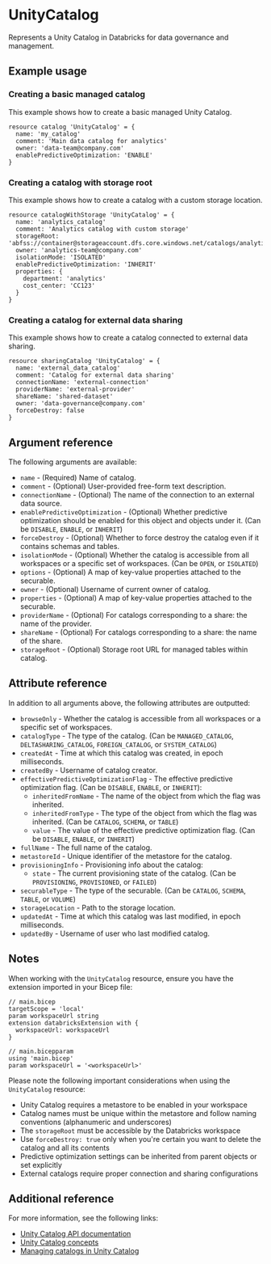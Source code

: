 ﻿---
category: "Unity Catalog"
---

# UnityCatalog

Represents a Unity Catalog in Databricks for data governance and management.

## Example usage

### Creating a basic managed catalog

This example shows how to create a basic managed Unity Catalog.

```bicep
resource catalog 'UnityCatalog' = {
  name: 'my_catalog'
  comment: 'Main data catalog for analytics'
  owner: 'data-team@company.com'
  enablePredictiveOptimization: 'ENABLE'
}
```

### Creating a catalog with storage root

This example shows how to create a catalog with a custom storage location.

```bicep
resource catalogWithStorage 'UnityCatalog' = {
  name: 'analytics_catalog'
  comment: 'Analytics catalog with custom storage'
  storageRoot: 'abfss://container@storageaccount.dfs.core.windows.net/catalogs/analytics'
  owner: 'analytics-team@company.com'
  isolationMode: 'ISOLATED'
  enablePredictiveOptimization: 'INHERIT'
  properties: {
    department: 'analytics'
    cost_center: 'CC123'
  }
}
```

### Creating a catalog for external data sharing

This example shows how to create a catalog connected to external data sharing.

```bicep
resource sharingCatalog 'UnityCatalog' = {
  name: 'external_data_catalog'
  comment: 'Catalog for external data sharing'
  connectionName: 'external-connection'
  providerName: 'external-provider'
  shareName: 'shared-dataset'
  owner: 'data-governance@company.com'
  forceDestroy: false
}
```

## Argument reference

The following arguments are available:

<!-- markdownlint-disable MD013 -->
- `name` - (Required) Name of catalog.
- `comment` - (Optional) User-provided free-form text description.
- `connectionName` - (Optional) The name of the connection to an external data source.
- `enablePredictiveOptimization` - (Optional) Whether predictive optimization should be enabled for this object and objects under it. (Can be `DISABLE`, `ENABLE`, or `INHERIT`)
- `forceDestroy` - (Optional) Whether to force destroy the catalog even if it contains schemas and tables.
- `isolationMode` - (Optional) Whether the catalog is accessible from all workspaces or a specific set of workspaces. (Can be `OPEN`, or `ISOLATED`)
- `options` - (Optional) A map of key-value properties attached to the securable.
- `owner` - (Optional) Username of current owner of catalog.
- `properties` - (Optional) A map of key-value properties attached to the securable.
- `providerName` - (Optional) For catalogs corresponding to a share: the name of the provider.
- `shareName` - (Optional) For catalogs corresponding to a share: the name of the share.
- `storageRoot` - (Optional) Storage root URL for managed tables within catalog.

## Attribute reference

In addition to all arguments above, the following attributes are outputted:

- `browseOnly` - Whether the catalog is accessible from all workspaces or a specific set of workspaces.
- `catalogType` - The type of the catalog. (Can be `MANAGED_CATALOG`, `DELTASHARING_CATALOG`, `FOREIGN_CATALOG`, or `SYSTEM_CATALOG`)
- `createdAt` - Time at which this catalog was created, in epoch milliseconds.
- `createdBy` - Username of catalog creator.
- `effectivePredictiveOptimizationFlag` - The effective predictive optimization flag. (Can be `DISABLE`, `ENABLE`, or `INHERIT`):
    - `inheritedFromName` - The name of the object from which the flag was inherited.
    - `inheritedFromType` - The type of the object from which the flag was inherited. (Can be `CATALOG`, `SCHEMA`, or `TABLE`)
    - `value` - The value of the effective predictive optimization flag. (Can be `DISABLE`, `ENABLE`, or `INHERIT`)
- `fullName` - The full name of the catalog.
- `metastoreId` - Unique identifier of the metastore for the catalog.
- `provisioningInfo` - Provisioning info about the catalog:
    - `state` - The current provisioning state of the catalog. (Can be `PROVISIONING`, `PROVISIONED`, or `FAILED`)
- `securableType` - The type of the securable. (Can be `CATALOG`, `SCHEMA`, `TABLE`, or `VOLUME`)
- `storageLocation` - Path to the storage location.
- `updatedAt` - Time at which this catalog was last modified, in epoch milliseconds.
- `updatedBy` - Username of user who last modified catalog.

## Notes

When working with the `UnityCatalog` resource, ensure you have the extension imported in your Bicep file:

```bicep
// main.bicep
targetScope = 'local'
param workspaceUrl string
extension databricksExtension with {
  workspaceUrl: workspaceUrl
}

// main.bicepparam
using 'main.bicep'
param workspaceUrl = '<workspaceUrl>'
```

Please note the following important considerations when using the `UnityCatalog` resource:

- Unity Catalog requires a metastore to be enabled in your workspace
- Catalog names must be unique within the metastore and follow naming conventions (alphanumeric and underscores)
- The `storageRoot` must be accessible by the Databricks workspace
- Use `forceDestroy: true` only when you're certain you want to delete the catalog and all its contents
- Predictive optimization settings can be inherited from parent objects or set explicitly
- External catalogs require proper connection and sharing configurations

## Additional reference

For more information, see the following links:

- [Unity Catalog API documentation][00]
- [Unity Catalog concepts][01]
- [Managing catalogs in Unity Catalog][02]

<!-- Link reference definitions -->
[00]: https://docs.databricks.com/api/azure/workspace/catalogs/create
[01]: https://docs.databricks.com/data-governance/unity-catalog/index.html
[02]: https://docs.databricks.com/data-governance/unity-catalog/create-catalogs.html
